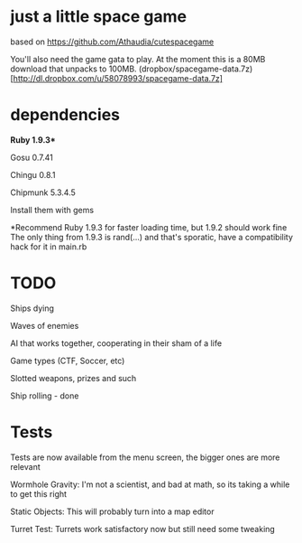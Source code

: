 # just a little space game

based on https://github.com/Athaudia/cutespacegame

You'll also need the game gata to play. At the moment this is a 80MB download that unpacks to 100MB. (dropbox/spacegame-data.7z)[http://dl.dropbox.com/u/58078993/spacegame-data.7z]

# dependencies

<b>Ruby 1.9.3*</b>

Gosu 0.7.41

Chingu 0.8.1 

Chipmunk 5.3.4.5


Install them with gems

*Recommend Ruby 1.9.3 for faster loading time, but 1.9.2 should work fine
  The only thing from 1.9.3 is rand(...) and that's sporatic, have a compatibility hack for it in main.rb

# TODO

Ships dying

Waves of enemies

AI that works together, cooperating in their sham of a life

Game types (CTF, Soccer, etc)

Slotted weapons, prizes and such

Ship rolling - done

# Tests

Tests are now available from the menu screen, the bigger ones are more relevant

Wormhole Gravity: I'm not a scientist, and bad at math, so its taking a while to get this right

Static Objects: This will probably turn into a map editor

Turret Test: Turrets work satisfactory now but still need some tweaking
